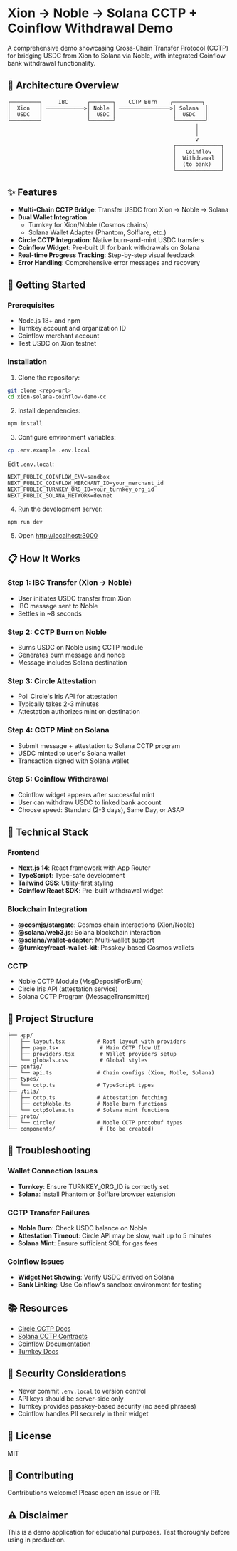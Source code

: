 # Xion → Noble → Solana CCTP + Coinflow Withdrawal Demo

A comprehensive demo showcasing Cross-Chain Transfer Protocol (CCTP) for bridging USDC from Xion to Solana via Noble, with integrated Coinflow bank withdrawal functionality.

## 🌉 Architecture Overview

```
┌─────────┐     IBC      ┌───────┐    CCTP Burn    ┌─────────┐
│  Xion   │ ────────────>│ Noble │ ────────────────>│ Solana  │
│  USDC   │              │  USDC │                  │  USDC   │
└─────────┘              └───────┘                  └─────────┘
                                                           │
                                                           │
                                                           v
                                                    ┌──────────────┐
                                                    │   Coinflow   │
                                                    │  Withdrawal  │
                                                    │  (to bank)   │
                                                    └──────────────┘
```

## ✨ Features

- **Multi-Chain CCTP Bridge**: Transfer USDC from Xion → Noble → Solana
- **Dual Wallet Integration**:
  - Turnkey for Xion/Noble (Cosmos chains)
  - Solana Wallet Adapter (Phantom, Solflare, etc.)
- **Circle CCTP Integration**: Native burn-and-mint USDC transfers
- **Coinflow Widget**: Pre-built UI for bank withdrawals on Solana
- **Real-time Progress Tracking**: Step-by-step visual feedback
- **Error Handling**: Comprehensive error messages and recovery

## 🚀 Getting Started

### Prerequisites

- Node.js 18+ and npm
- Turnkey account and organization ID
- Coinflow merchant account
- Test USDC on Xion testnet

### Installation

1. Clone the repository:
```bash
git clone <repo-url>
cd xion-solana-coinflow-demo-cc
```

2. Install dependencies:
```bash
npm install
```

3. Configure environment variables:
```bash
cp .env.example .env.local
```

Edit `.env.local`:
```env
NEXT_PUBLIC_COINFLOW_ENV=sandbox
NEXT_PUBLIC_COINFLOW_MERCHANT_ID=your_merchant_id
NEXT_PUBLIC_TURNKEY_ORG_ID=your_turnkey_org_id
NEXT_PUBLIC_SOLANA_NETWORK=devnet
```

4. Run the development server:
```bash
npm run dev
```

5. Open [http://localhost:3000](http://localhost:3000)

## 📋 How It Works

### Step 1: IBC Transfer (Xion → Noble)
- User initiates USDC transfer from Xion
- IBC message sent to Noble
- Settles in ~8 seconds

### Step 2: CCTP Burn on Noble
- Burns USDC on Noble using CCTP module
- Generates burn message and nonce
- Message includes Solana destination

### Step 3: Circle Attestation
- Poll Circle's Iris API for attestation
- Typically takes 2-3 minutes
- Attestation authorizes mint on destination

### Step 4: CCTP Mint on Solana
- Submit message + attestation to Solana CCTP program
- USDC minted to user's Solana wallet
- Transaction signed with Solana wallet

### Step 5: Coinflow Withdrawal
- Coinflow widget appears after successful mint
- User can withdraw USDC to linked bank account
- Choose speed: Standard (2-3 days), Same Day, or ASAP

## 🔧 Technical Stack

### Frontend
- **Next.js 14**: React framework with App Router
- **TypeScript**: Type-safe development
- **Tailwind CSS**: Utility-first styling
- **Coinflow React SDK**: Pre-built withdrawal widget

### Blockchain Integration
- **@cosmjs/stargate**: Cosmos chain interactions (Xion/Noble)
- **@solana/web3.js**: Solana blockchain interaction
- **@solana/wallet-adapter**: Multi-wallet support
- **@turnkey/react-wallet-kit**: Passkey-based Cosmos wallets

### CCTP
- Noble CCTP Module (MsgDepositForBurn)
- Circle Iris API (attestation service)
- Solana CCTP Program (MessageTransmitter)

## 📁 Project Structure

```
├── app/
│   ├── layout.tsx          # Root layout with providers
│   ├── page.tsx             # Main CCTP flow UI
│   ├── providers.tsx        # Wallet providers setup
│   └── globals.css          # Global styles
├── config/
│   └── api.ts              # Chain configs (Xion, Noble, Solana)
├── types/
│   └── cctp.ts             # TypeScript types
├── utils/
│   ├── cctp.ts             # Attestation fetching
│   ├── cctpNoble.ts        # Noble burn functions
│   └── cctpSolana.ts       # Solana mint functions
├── proto/
│   └── circle/             # Noble CCTP protobuf types
└── components/              # (to be created)
```

## 🐛 Troubleshooting

### Wallet Connection Issues
- **Turnkey**: Ensure TURNKEY_ORG_ID is correctly set
- **Solana**: Install Phantom or Solflare browser extension

### CCTP Transfer Failures
- **Noble Burn**: Check USDC balance on Noble
- **Attestation Timeout**: Circle API may be slow, wait up to 5 minutes
- **Solana Mint**: Ensure sufficient SOL for gas fees

### Coinflow Issues
- **Widget Not Showing**: Verify USDC arrived on Solana
- **Bank Linking**: Use Coinflow's sandbox environment for testing

## 📚 Resources

- [Circle CCTP Docs](https://developers.circle.com/stablecoins/docs/cctp-getting-started)
- [Solana CCTP Contracts](https://github.com/circlefin/solana-cctp-contracts)
- [Coinflow Documentation](https://integration-builder.coinflow.cash)
- [Turnkey Docs](https://docs.turnkey.com)

## 🔐 Security Considerations

- Never commit `.env.local` to version control
- API keys should be server-side only
- Turnkey provides passkey-based security (no seed phrases)
- Coinflow handles PII securely in their widget

## 📝 License

MIT

## 🤝 Contributing

Contributions welcome! Please open an issue or PR.

## ⚠️ Disclaimer

This is a demo application for educational purposes. Test thoroughly before using in production.
